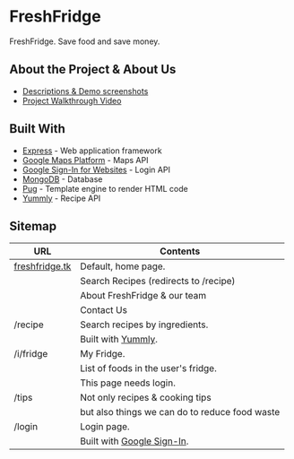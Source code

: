 # FreshFridge

FreshFridge. Save food and save money.

## About the Project & About Us 

* [Descriptions & Demo screenshots](https://github.com/AmyHong0502/FreshFridge/blob/master/about.md)
* [Project Walkthrough Video](https://youtu.be/ZX7CBKSbEis)

## Built With

* [Express](https://expressjs.com/) - Web application framework
* [Google Maps Platform](https://cloud.google.com/maps-platform/) - Maps API
* [Google Sign-In for Websites](https://developers.google.com/identity/sign-in/web/) - Login API
* [MongoDB](https://mlab.com/) - Database
* [Pug](https://pugjs.org/api/getting-started.html) - Template engine to render HTML code
* [Yummly](https://www.yummly.com/about) - Recipe API

## Sitemap

| URL                                      | Contents                                       |
|------------------------------------------|------------------------------------------------|
| [freshfridge.tk](http://freshfridge.tk/) | Default, home page.                            |
|                                          | Search Recipes (redirects to /recipe)          |
|                                          | About FreshFridge & our team                   |
|                                          | Contact Us                                     |
| /recipe                                  | Search recipes by ingredients.                 |
|                                          | Built with [Yummly](https://www.yummly.com/about). |
| /i/fridge                                | My Fridge.                                     |
|                                          | List of foods in the user's fridge.            |
|                                          | This page needs login.                         |
| /tips                                    | Not only recipes & cooking tips                |
|                                          | but also things we can do to reduce food waste |
| /login                                   | Login page.                                    |
|                                          | Built with [Google Sign-In](https://developers.google.com/identity/sign-in/web/). |

